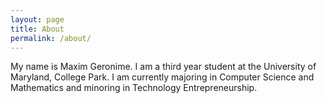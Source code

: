 ```yaml
---
layout: page
title: About
permalink: /about/
---
```


My name is Maxim Geronime. I am a third year student at the University of Maryland, College Park. I am currently majoring in Computer Science and Mathematics and minoring in Technology Entrepreneurship.